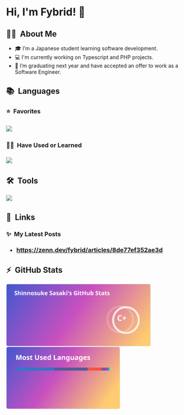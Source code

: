 <!-- Banner -->
<!-- 編集中 -->

<h1>Hi, I'm Fybrid! 👋</h2>

<h2>👨‍💻 &nbsp;About Me</h2>

- 🎓 I’m a Japanese student learning software development.
- 💻 I'm currently working on Typescript and PHP projects.
- 🌱 I’m graduating next year and have accepted an offer to work as a Software Engineer.

<!-- TODO: -->
<!-- ## 🌱 Currently Exploring -->

<!-- TODO: -->
<!-- ## 🏆 Achievements -->

<h2>📚 &nbsp;Languages</h2>

<h3>⭐️ &nbsp;Favorites<h3>

![](https://skillicons.dev/icons?i=c,php,laravel,go)

<h3>✍🏻 &nbsp;Have Used or Learned<h3>

![](https://skillicons.dev/icons?i=html,css,scss,js,typescript,nodejs,react,python,java,mysql)

<h2>🛠️ &nbsp;Tools</h2>

![](https://skillicons.dev/icons?i=windows,apple,ubuntu,vscode,docker,git,github,githubactions,postman,notion,discord,vercel,aws,supabase)

<h2>🔗 &nbsp;Links</h2>

<h3>✨ &nbsp;My Latest Posts<h3>

- https://zenn.dev/fybrid/articles/8de77ef352ae3d

<h2>⚡ &nbsp;GitHub Stats</h2>

<a href="https://github.com/Fybrid">
  <img align="left" src="img/profile_stats.svg" style="height:170px; margin-right:20px;"/>
</a>
<a href="https://github.com/Fybrid">
  <img align="left" src="img/profile_languages.svg" style="height:170px;"/>
</a>